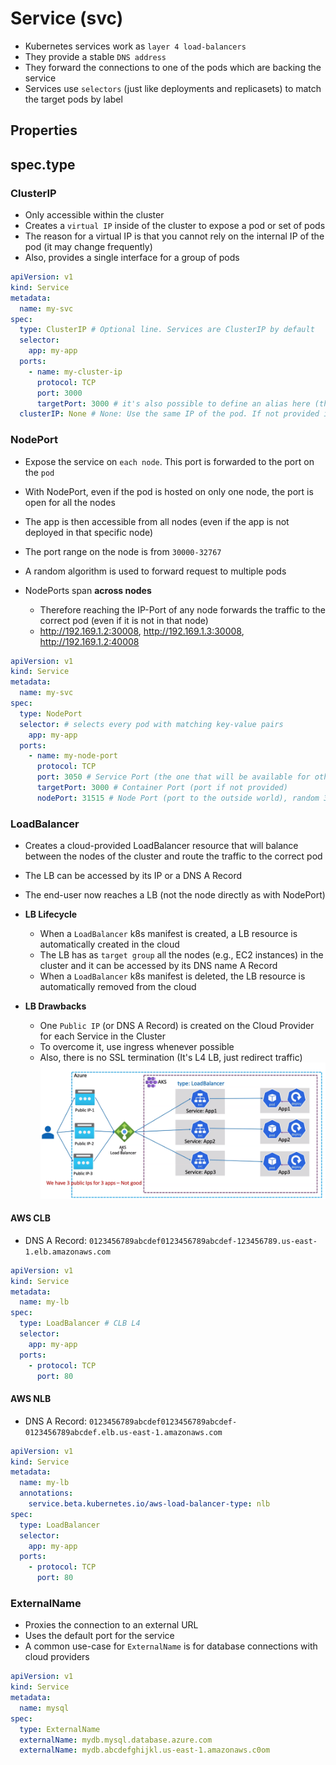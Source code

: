 # Service (svc)

- Kubernetes services work as `layer 4 load-balancers`
- They provide a stable `DNS address`
- They forward the connections to one of the pods which are backing the service
- Services use `selectors` (just like deployments and replicasets) to match the target pods by label

## Properties

## spec.type

### ClusterIP

- Only accessible within the cluster
- Creates a `virtual IP` inside of the cluster to expose a pod or set of pods
- The reason for a virtual IP is that you cannot rely on the internal IP of the pod (it may change frequently)
- Also, provides a single interface for a group of pods

```yaml
apiVersion: v1
kind: Service
metadata:
  name: my-svc
spec:
  type: ClusterIP # Optional line. Services are ClusterIP by default
  selector:
    app: my-app
  ports:
    - name: my-cluster-ip
      protocol: TCP
      port: 3000
      targetPort: 3000 # it's also possible to define an alias here (that matches with the name defined at po.spec.containers[].ports[].name)
  clusterIP: None # None: Use the same IP of the pod. If not provided it will automatically set a random IP
```

### NodePort

- Expose the service on `each node`. This port is forwarded to the port on the `pod`
- With NodePort, even if the pod is hosted on only one node, the port is open for all the nodes
- The app is then accessible from all nodes (even if the app is not deployed in that specific node)
- The port range on the node is from `30000-32767`

- A random algorithm is used to forward request to multiple pods
- NodePorts span **across nodes**
  - Therefore reaching the IP-Port of any node forwards the traffic to the correct pod (even if it is not in that node)
  - <http://192.169.1.2:30008>, <http://192.169.1.3:30008>, <http://192.169.1.2:40008>

```yaml
apiVersion: v1
kind: Service
metadata:
  name: my-svc
spec:
  type: NodePort
  selector: # selects every pod with matching key-value pairs
    app: my-app
  ports:
    - name: my-node-port
      protocol: TCP
      port: 3050 # Service Port (the one that will be available for other apps inside the cluster)
      targetPort: 3000 # Container Port (port if not provided)
      nodePort: 31515 # Node Port (port to the outside world), random 30000-32767 port if not provided
```

### LoadBalancer

- Creates a cloud-provided LoadBalancer resource that will balance between the nodes of the cluster and route the traffic to the correct pod
- The LB can be accessed by its IP or a DNS A Record
- The end-user now reaches a LB (not the node directly as with NodePort)

- **LB Lifecycle**
  - When a `LoadBalancer` k8s manifest is created, a LB resource is automatically created in the cloud
  - The LB has as `target group` all the nodes (e.g., EC2 instances) in the cluster and it can be accessed by its DNS name A Record
  - When a `LoadBalancer` k8s manifest is deleted, the LB resource is automatically removed from the cloud

- **LB Drawbacks**
  - One `Public IP` (or DNS A Record) is created on the Cloud Provider for each Service in the Cluster
  - To overcome it, use ingress whenever possible
  - Also, there is no SSL termination (It's L4 LB, just redirect traffic)
  ![Load Balancer Problem](../../../concepts/.images/loadbalancer-problem.png)

#### AWS CLB

- DNS A Record: `0123456789abcdef0123456789abcdef-123456789.us-east-1.elb.amazonaws.com`

```yaml
apiVersion: v1
kind: Service
metadata:
  name: my-lb
spec:
  type: LoadBalancer # CLB L4
  selector:
    app: my-app
  ports:
    - protocol: TCP
      port: 80
```

#### AWS NLB

- DNS A Record: `0123456789abcdef0123456789abcdef-0123456789abcdef.elb.us-east-1.amazonaws.com`

```yaml
apiVersion: v1
kind: Service
metadata:
  name: my-lb
  annotations:
    service.beta.kubernetes.io/aws-load-balancer-type: nlb
spec:
  type: LoadBalancer
  selector:
    app: my-app
  ports:
    - protocol: TCP
      port: 80
```

### ExternalName

- Proxies the connection to an external URL
- Uses the default port for the service
- A common use-case for `ExternalName` is for database connections with cloud providers

```yaml
apiVersion: v1
kind: Service
metadata:
  name: mysql
spec:
  type: ExternalName
  externalName: mydb.mysql.database.azure.com
  externalName: mydb.abcdefghijkl.us-east-1.amazonaws.c0om
```
